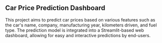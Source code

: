 ## Car Price Prediction Dashboard
This project aims to predict car prices based on various features such as the car's name, company, manufacturing year, kilometers driven, and fuel type. The prediction model is integrated into a Streamlit-based web dashboard, allowing for easy and interactive predictions by end-users.
